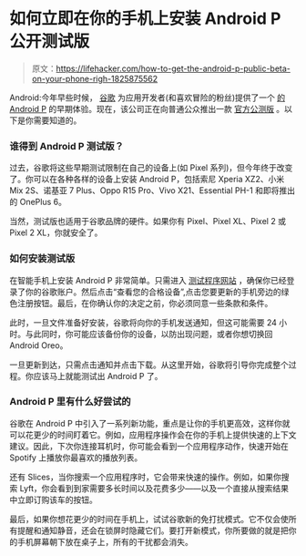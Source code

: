 # 如何立即在你的手机上安装 Android P 公开测试版

> 原文：<https://lifehacker.com/how-to-get-the-android-p-public-beta-on-your-phone-righ-1825875562>

Android:今年早些时候， [谷歌](https://lifehacker.com/how-to-use-googles-new-tasks-app-for-ios-and-android-1825548977) 为应用开发者(和喜欢冒险的粉丝)提供了一个 [的 Android P](https://lifehacker.com/how-to-get-android-p-on-your-phone-right-now-1823615465) 的早期体验。现在，该公司正在向普通公众推出一款 [官方公测版](https://www.blog.google/products/android/android-p/) 。以下是你需要知道的。



### 谁得到 Android P 测试版？

过去，谷歌将这些早期测试限制在自己的设备上(如 Pixel 系列)，但今年终于改变了。你可以在各种各样的设备上安装 Android P，包括索尼 Xperia XZ2、小米 Mix 2S、诺基亚 7 Plus、Oppo R15 Pro、Vivo X21、Essential PH-1 和即将推出的 OnePlus 6。

当然，测试版也适用于谷歌品牌的硬件。如果你有 Pixel、Pixel XL、Pixel 2 或 Pixel 2 XL，你就安全了。

### 如何安装测试版

在智能手机上安装 Android P 非常简单。只需进入 [测试程序网站](https://www.google.com/android/beta) ，确保你已经登录了你的谷歌账户。然后点击“查看您的合格设备”,点击您要更新的手机旁边的绿色注册按钮。最后，在你确认你的决定之前，你必须同意一些条款和条件。

此时，一旦文件准备好安装，谷歌将向你的手机发送通知，但这可能需要 24 小时。与此同时，你可能应该备份你的设备，以防出现问题，或者你想切换回 Android Oreo。

一旦更新到达，只需点击通知并点击下载。从这里开始，谷歌将引导你完成整个过程。你应该马上就能测试出 Android P 了。

### Android P 里有什么好尝试的

谷歌在 Android P 中引入了一系列新功能，重点是让你的手机更高效，这样你就可以花更少的时间盯着它。例如，应用程序操作会在你的手机上提供快速的上下文建议。因此，下次你连接耳机时，你可能会看到一个应用程序动作，快速开始在 Spotify 上播放你最喜欢的播放列表。

还有 Slices，当你搜索一个应用程序时，它会带来快速的操作。例如，如果你搜索 Lyft，你会看到到家需要多长时间以及花费多少——以及一个直接从搜索结果中立即订购该车的按钮。

最后，如果你想花更少的时间在手机上，试试谷歌新的免打扰模式。它不仅会使所有提醒和通知静音，还会在锁屏时隐藏它们。要打开新模式，你所要做的就是把你的手机屏幕朝下放在桌子上，所有的干扰都会消失。